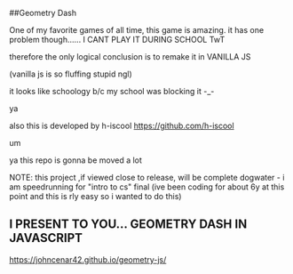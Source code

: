 ##Geometry Dash

One of my favorite games of all time, this game is amazing. it has one problem though...... I CANT PLAY IT DURING SCHOOL TwT

therefore the only logical conclusion is to remake it in VANILLA JS

(vanilla js is so fluffing stupid ngl)



it looks like schoology b/c my school was blocking it -_-




ya


also this is developed by h-iscool
https://github.com/h-iscool

um

ya this repo is gonna be moved a lot




NOTE: this project ,if viewed close to release, will be complete dogwater - i am speedrunning for "intro to cs" final (ive been coding for about 6y at this point and this is rly easy so i wanted to do this)


## I PRESENT TO YOU... GEOMETRY DASH IN JAVASCRIPT

https://johncenar42.github.io/geometry-js/
